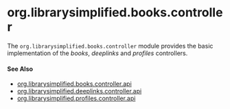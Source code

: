org.librarysimplified.books.controller
===

The `org.librarysimplified.books.controller` module provides the basic
implementation of the _books_, _deeplinks_ and _profiles_ controllers.

#### See Also

* [org.librarysimplified.books.controller.api](../simplified-books-controller-api/README.md)
* [org.librarysimplified.deeplinks.controller.api](../simplified-deeplinks-controller-api/README.md)
* [org.librarysimplified.profiles.controller.api](../simplified-profiles-controller-api/README.md)
